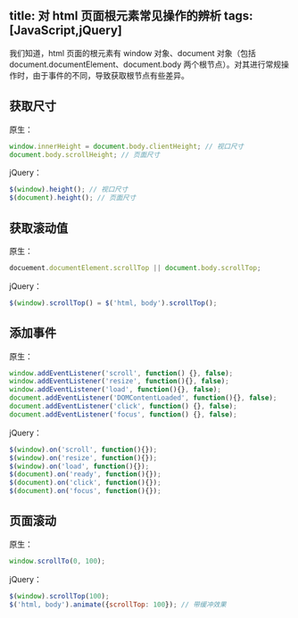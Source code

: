 title: 对 html 页面根元素常见操作的辨析
tags: [JavaScript,jQuery]
---
我们知道，html 页面的根元素有 window 对象、document 对象（包括 document.documentElement、document.body 两个根节点）。对其进行常规操作时，由于事件的不同，导致获取根节点有些差异。


## 获取尺寸
原生：

``` javascript
window.innerHeight = document.body.clientHeight; // 视口尺寸
document.body.scrollHeight; // 页面尺寸
```
jQuery：

``` javascript
$(window).height(); // 视口尺寸
$(document).height(); // 页面尺寸
```

## 获取滚动值
原生：

``` javascript
docuement.documentElement.scrollTop || document.body.scrollTop;
```

jQuery：

``` javascript
$(window).scrollTop() = $('html, body').scrollTop();
```

## 添加事件
原生：

``` javascript
window.addEventListener('scroll', function() {}, false);
window.addEventListener('resize', function(){}, false);
window.addEventListener('load', function(){}, false);
document.addEventListener('DOMContentLoaded', function(){}, false);
document.addEventListener('click', function() {}, false);
document.addEventListener('focus', function() {}, false);
```
jQuery：

``` javascript
$(window).on('scroll', function(){});
$(window).on('resize', function(){});
$(window).on('load', function(){});
$(document).on('ready', function(){});
$(document).on('click', function(){});
$(document).on('focus', function(){});
```

## 页面滚动
原生：

``` javascript
window.scrollTo(0, 100);
```
jQuery：

``` javascript
$(window).scrollTop(100);
$('html, body').animate({scrollTop: 100}); // 带缓冲效果
```
